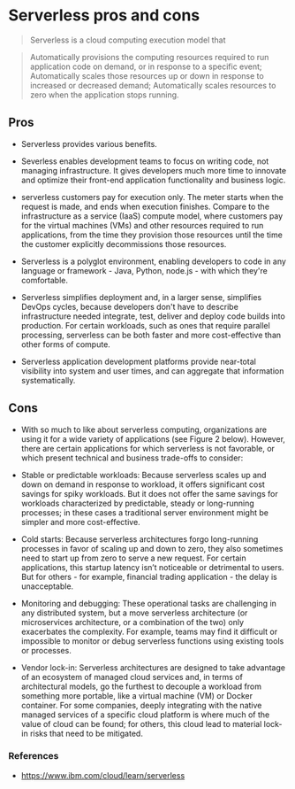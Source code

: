 # Serverless pros and cons

> Serverless is a cloud computing execution model that 

> Automatically provisions the computing resources required to run application code on demand, or in response to a specific event;
Automatically scales those resources up or down in response to increased or decreased demand;
Automatically scales resources to zero when the application stops running. 

## Pros
- Serverless provides various benefits.

- Severless enables development teams to focus on writing code, not managing infrastructure. It gives developers much more time to innovate and optimize their front-end application functionality and business logic.

- serverless customers pay for execution only. The meter starts when the request is made, and ends when execution finishes. Compare to the infrastructure as a service (IaaS) compute model, where customers pay for the virtual machines (VMs) and other resources required to run applications, from the time they provision those resources until the time the customer explicitly decommissions those resources.

- Serverless is a polyglot environment, enabling developers to code in any language or framework - Java, Python, node.js - with which they're comfortable.

- Serverless simplifies deployment and, in a larger sense, simplifies DevOps cycles, because developers don't have to describe infrastructure needed integrate, test, deliver and deploy code builds into production.
For certain workloads, such as ones that require parallel processing, serverless can be both faster and more cost-effective than other forms of compute.

- Serverless application development platforms provide near-total visibility into system and user times, and can aggregate that information systematically.

## Cons
- With so much to like about serverless computing, organizations are using it for a wide variety of applications (see Figure 2 below). However, there are certain applications for which serverless is not favorable, or which present technical and business trade-offs to consider:

- Stable or predictable workloads: Because serverless scales up and down on demand in response to workload, it offers significant cost savings for spiky workloads. But it does not offer the same savings for workloads characterized by predictable, steady or long-running processes; in these cases a traditional server environment might be simpler and more cost-effective.

- Cold starts: Because serverless architectures forgo long-running processes in favor of scaling up and down to zero, they also sometimes need to start up from zero to serve a new request. For certain applications, this startup latency isn’t noticeable or detrimental to users. But for others - for example, financial trading application - the delay is unacceptable.

- Monitoring and debugging: These operational tasks are challenging in any distributed system, but a move serverless architecture (or microservices architecture, or a combination of the two) only exacerbates the complexity. For example, teams may find it difficult or impossible to monitor or debug serverless functions using existing tools or processes.

- Vendor lock-in: Serverless architectures are designed to take advantage of an ecosystem of managed cloud services and, in terms of architectural models, go the furthest to decouple a workload from something more portable, like a virtual machine (VM) or Docker container. For some companies, deeply integrating with the native managed services of a specific cloud platform is where much of the value of cloud can be found; for others, this cloud lead to material lock-in risks that need to be mitigated.









### References
- https://www.ibm.com/cloud/learn/serverless